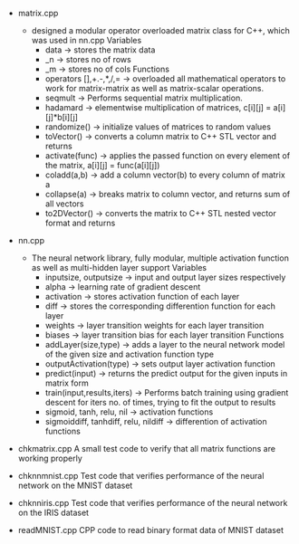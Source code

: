 - matrix.cpp
    - designed a modular operator overloaded matrix class for C++, which was used in nn.cpp
    Variables
        - data -> stores the matrix data
        - _n -> stores no of rows
        - _m -> stores no of cols
    Functions
        - operators [],+.-,*,/,= -> overloaded all mathematical operators to work for matrix-matrix as well as matrix-scalar operations.
        - seqmult -> Performs sequential matrix multiplication.
        - hadamard -> elementwise multiplication of matrices, c[i][j] = a[i][j]*b[i][j]
        - randomize() -> initialize values of matrices to random values
        - toVector() -> converts a column matrix to C++ STL vector and returns
        - activate(func) -> applies the passed function on every element of the matrix, a[i][j] = func(a[i][j])
        - coladd(a,b) -> add a column vector(b) to every column of matrix a
        - collapse(a) -> breaks matrix to column vector, and returns sum of all vectors
        - to2DVector() -> converts the matrix to C++ STL nested vector format and returns

- nn.cpp
    - The neural network library, fully modular, multiple activation function as well as multi-hidden layer support
    Variables
        - inputsize, outputsize -> input and output layer sizes respectively
        - alpha -> learning rate of gradient descent
        - activation -> stores activation function of each layer
        - diff -> stores the corresponding differention function for each layer
        - weights -> layer transition weights for each layer transition
        - biases -> layer transition bias for each layer transition
    Functions
        - addLayer(size,type) -> adds a layer to the neural network model of the given size and activation function type
        - outputActivation(type) -> sets output layer activation function
        - predict(input) -> returns the predict output for the given inputs in matrix form
        - train(input,results,iters) -> Performs batch training using gradient descent for iters no. of times, trying to fit the output to results
        - sigmoid, tanh, relu, nil -> activation functions
        - sigmoiddiff, tanhdiff, relu, nildiff -> differention of activation functions

- chkmatrix.cpp
    A small test code to verify that all matrix functions are working properly

- chknnmnist.cpp
    Test code that verifies performance of the neural network on the MNIST dataset

- chknniris.cpp
    Test code that verifies performance of the neural network on the IRIS dataset

- readMNIST.cpp
    CPP code to read binary format data of MNIST dataset